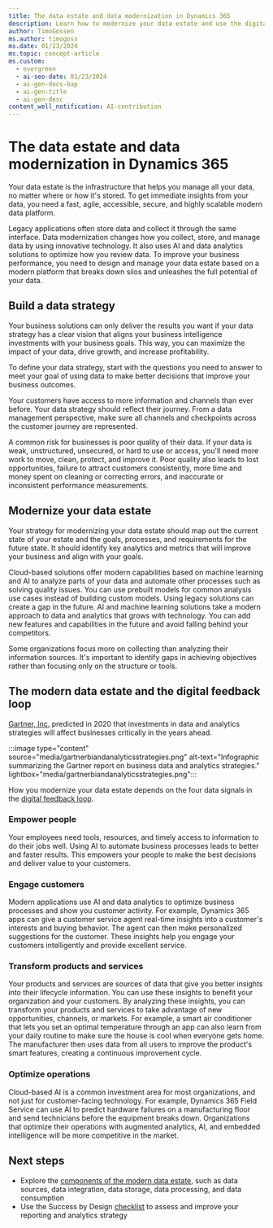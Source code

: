 ```yaml
---
title: The data estate and data modernization in Dynamics 365
description: Learn how to modernize your data estate and use the digital feedback loop to improve your reporting and analytics in Dynamics 365.
author: TimoGossen
ms.author: timogoss
ms.date: 01/23/2024
ms.topic: concept-article
ms.custom:
  - evergreen
  - ai-seo-date: 01/23/2024
  - ai-gen-docs-bap
  - ai-gen-title
  - ai-gen-desc
content_well_notification: AI-contribution
---
```


# The data estate and data modernization in Dynamics 365

Your data estate is the infrastructure that helps you manage all your data, no matter where or how it's stored. To get immediate insights from your data, you need a fast, agile, accessible, secure, and highly scalable modern data platform.

Legacy applications often store data and collect it through the same interface. Data modernization changes how you collect, store, and manage data by using innovative technology. It also uses AI and data analytics solutions to optimize how you review data. To improve your business performance, you need to design and manage your data estate based on a modern platform that breaks down silos and unleashes the full potential of your data.

## Build a data strategy

Your business solutions can only deliver the results you want if your data strategy has a clear vision that aligns your business intelligence investments with your business goals. This way, you can maximize the impact of your data, drive growth, and increase profitability.

To define your data strategy, start with the questions you need to answer to meet your goal of using data to make better decisions that improve your business outcomes.

Your customers have access to more information and channels than ever before. Your data strategy should reflect their journey. From a data management perspective, make sure all channels and checkpoints across the customer journey are represented.

A common risk for businesses is poor quality of their data. If your data is weak, unstructured, unsecured, or hard to use or access, you'll need more work to move, clean, protect, and improve it. Poor quality also leads to lost opportunities, failure to attract customers consistently, more time and money spent on cleaning or correcting errors, and inaccurate or inconsistent performance measurements.

## Modernize your data estate

Your strategy for modernizing your data estate should map out the current state of your estate and the goals, processes, and requirements for the future state. It should identify key analytics and metrics that will improve your business and align with your goals.

Cloud-based solutions offer modern capabilities based on machine learning and AI to analyze parts of your data and automate other processes such as solving quality issues. You can use prebuilt models for common analysis use cases instead of building custom models. Using legacy solutions can create a gap in the future. AI and machine learning solutions take a modern approach to data and analytics that grows with technology. You can add new features and capabilities in the future and avoid falling behind your competitors.

Some organizations focus more on collecting than analyzing their information sources. It's important to identify gaps in achieving objectives rather than focusing only on the structure or tools.

## The modern data estate and the digital feedback loop

[Gartner, Inc.](https://www.gartner.com/en/documents/3976035/predicts-2020-data-and-analytics-strategies-invest-influ) predicted in 2020 that investments in data and analytics strategies will affect businesses critically in the years ahead.

:::image type="content" source="media/gartnerbiandanalyticsstrategies.png" alt-text="Infographic summarizing the Gartner report on business data and analytics strategies." lightbox="media/gartnerbiandanalyticsstrategies.png":::

How you modernize your data estate depends on the four data signals in the [digital feedback loop](business-intelligence-reporting-analytics-overview.md#break-the-silos-and-use-the-digital-feedback-loop).

### Empower people

Your employees need tools, resources, and timely access to information to do their jobs well. Using AI to automate business processes leads to better and faster results. This empowers your people to make the best decisions and deliver value to your customers.

### Engage customers

Modern applications use AI and data analytics to optimize business processes and show you customer activity. For example, Dynamics 365 apps can give a customer service agent real-time insights into a customer's interests and buying behavior. The agent can then make personalized suggestions for the customer. These insights help you engage your customers intelligently and provide excellent service.

### Transform products and services

Your products and services are sources of data that give you better insights into their lifecycle information. You can use these insights to benefit your organization and your customers. By analyzing these insights, you can transform your products and services to take advantage of new opportunities, channels, or markets. For example, a smart air conditioner that lets you set an optimal temperature through an app can also learn from your daily routine to make sure the house is cool when everyone gets home. The manufacturer then uses data from all users to improve the product's smart features, creating a continuous improvement cycle.

### Optimize operations

Cloud-based AI is a common investment area for most organizations, and not just for customer-facing technology. For example, Dynamics 365 Field Service can use AI to predict hardware failures on a manufacturing floor and send technicians before the equipment breaks down. Organizations that optimize their operations with augmented analytics, AI, and embedded intelligence will be more competitive in the market.

## Next steps

- Explore the [components of the modern data estate](business-intelligence-reporting-analytics-data-estate-components.md), such as data sources, data integration, data storage, data processing, and data consumption
- Use the Success by Design [checklist](business-intelligence-reporting-analytics-checklist.md) to assess and improve your reporting and analytics strategy
